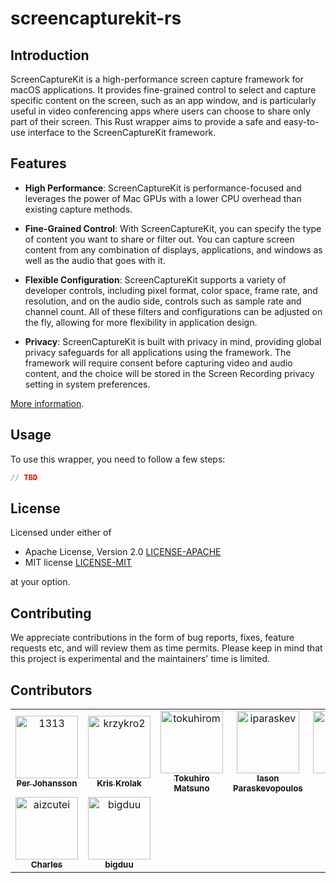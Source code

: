 # screencapturekit-rs

## Introduction

ScreenCaptureKit is a high-performance screen capture framework for macOS applications.
It provides fine-grained control to select and capture specific content on the screen,
such as an app window, and is particularly useful in video conferencing apps where
users can choose to share only part of their screen. This Rust wrapper aims to
provide a safe and easy-to-use interface to the ScreenCaptureKit framework.

## Features

- **High Performance**: ScreenCaptureKit is performance-focused and leverages
  the power of Mac GPUs with a lower CPU overhead than existing capture methods.
- **Fine-Grained Control**: With ScreenCaptureKit, you can specify the
  type of content you want to share or filter out. You can capture screen content
  from any combination of displays, applications, and windows
  as well as the audio that goes with it.
- **Flexible Configuration**: ScreenCaptureKit supports a variety of developer controls,
  including pixel format, color space, frame rate, and resolution,
  and on the audio side, controls such as sample rate and channel count.
  All of these filters and configurations can be adjusted on the fly,
  allowing for more flexibility in application design.

- **Privacy**: ScreenCaptureKit is built with privacy in mind,
  providing global privacy safeguards for all applications using the framework.
  The framework will require consent before capturing video and audio content,
  and the choice will be stored in the Screen Recording privacy setting in
  system preferences.

[More information](https://developer.apple.com/videos/play/wwdc2022/10156/).

## Usage

To use this wrapper, you need to follow a few steps:

```rust
// TBD
```

## License

Licensed under either of

- Apache License, Version 2.0 [LICENSE-APACHE](LICENSE-APACHE)
- MIT license [LICENSE-MIT](LICENSE-MIT)

at your option.

## Contributing

We appreciate contributions in the form of bug reports,
fixes, feature requests etc, and will review them as time permits.
Please keep in mind that this project is experimental and the
maintainers' time is limited.


## Contributors

<!-- readme: contributors -start -->
<table>
	<tbody>
		<tr>
            <td align="center">
                <a href="https://github.com/1313">
                    <img src="https://private-avatars.githubusercontent.com/u/1427038?jwt=eyJhbGciOiJIUzI1NiIsInR5cCI6IkpXVCJ9.eyJpc3MiOiJnaXRodWIuY29tIiwiYXVkIjoicmF3LmdpdGh1YnVzZXJjb250ZW50LmNvbSIsImtleSI6ImtleTEiLCJleHAiOjE3MzQ2MTAxNDAsIm5iZiI6MTczNDYwODk0MCwicGF0aCI6Ii91LzE0MjcwMzgifQ.3kkWSPY6vPecbjko6vXpDGxKkEKFNb1qUMywwODIxEE&v=4" width="100;" alt="1313"/>
                    <br />
                    <sub><b>Per Johansson</b></sub>
                </a>
            </td>
            <td align="center">
                <a href="https://github.com/krzykro2">
                    <img src="https://private-avatars.githubusercontent.com/u/6817875?jwt=eyJhbGciOiJIUzI1NiIsInR5cCI6IkpXVCJ9.eyJpc3MiOiJnaXRodWIuY29tIiwiYXVkIjoicmF3LmdpdGh1YnVzZXJjb250ZW50LmNvbSIsImtleSI6ImtleTEiLCJleHAiOjE3MzQ2MTA2ODAsIm5iZiI6MTczNDYwOTQ4MCwicGF0aCI6Ii91LzY4MTc4NzUifQ.2LTILrSqnJ1xpG_kC0sLVHbeZQGXtWatb3jHeNoJqsc&v=4" width="100;" alt="krzykro2"/>
                    <br />
                    <sub><b>Kris Krolak</b></sub>
                </a>
            </td>
            <td align="center">
                <a href="https://github.com/tokuhirom">
                    <img src="https://private-avatars.githubusercontent.com/u/21084?jwt=eyJhbGciOiJIUzI1NiIsInR5cCI6IkpXVCJ9.eyJpc3MiOiJnaXRodWIuY29tIiwiYXVkIjoicmF3LmdpdGh1YnVzZXJjb250ZW50LmNvbSIsImtleSI6ImtleTEiLCJleHAiOjE3MzQ2MTA3NDAsIm5iZiI6MTczNDYwOTU0MCwicGF0aCI6Ii91LzIxMDg0In0.oWApyuF5sWvquutUJcPpHUXGs2pxWjGZ18SjxveFEwg&v=4" width="100;" alt="tokuhirom"/>
                    <br />
                    <sub><b>Tokuhiro Matsuno</b></sub>
                </a>
            </td>
            <td align="center">
                <a href="https://github.com/iparaskev">
                    <img src="https://private-avatars.githubusercontent.com/u/23037402?jwt=eyJhbGciOiJIUzI1NiIsInR5cCI6IkpXVCJ9.eyJpc3MiOiJnaXRodWIuY29tIiwiYXVkIjoicmF3LmdpdGh1YnVzZXJjb250ZW50LmNvbSIsImtleSI6ImtleTEiLCJleHAiOjE3MzQ2MTAzODAsIm5iZiI6MTczNDYwOTE4MCwicGF0aCI6Ii91LzIzMDM3NDAyIn0.dDstiPgvbBCDLwzDPB3ed_426SmbNJ06W8VHH3IMXwU&v=4" width="100;" alt="iparaskev"/>
                    <br />
                    <sub><b>Iason Paraskevopoulos</b></sub>
                </a>
            </td>
            <td align="center">
                <a href="https://github.com/Pranav2612000">
                    <img src="https://private-avatars.githubusercontent.com/u/20909078?jwt=eyJhbGciOiJIUzI1NiIsInR5cCI6IkpXVCJ9.eyJpc3MiOiJnaXRodWIuY29tIiwiYXVkIjoicmF3LmdpdGh1YnVzZXJjb250ZW50LmNvbSIsImtleSI6ImtleTEiLCJleHAiOjE3MzQ2MTAyMDAsIm5iZiI6MTczNDYwOTAwMCwicGF0aCI6Ii91LzIwOTA5MDc4In0.bubJvCzlGjnMHT0bZjtSWwEy2dv4UIVhyZLT-MkWCNs&v=4" width="100;" alt="Pranav2612000"/>
                    <br />
                    <sub><b>Pranav Joglekar</b></sub>
                </a>
            </td>
            <td align="center">
                <a href="https://github.com/uohzxela">
                    <img src="https://private-avatars.githubusercontent.com/u/4747352?jwt=eyJhbGciOiJIUzI1NiIsInR5cCI6IkpXVCJ9.eyJpc3MiOiJnaXRodWIuY29tIiwiYXVkIjoicmF3LmdpdGh1YnVzZXJjb250ZW50LmNvbSIsImtleSI6ImtleTEiLCJleHAiOjE3MzQ2MTAwMjAsIm5iZiI6MTczNDYwODgyMCwicGF0aCI6Ii91LzQ3NDczNTIifQ.MmVMVBI-EEvITsHPdS1zXeS_NJxK2tyNH-4jnDiDKnk&v=4" width="100;" alt="uohzxela"/>
                    <br />
                    <sub><b>Alex Jiao</b></sub>
                </a>
            </td>
		</tr>
		<tr>
            <td align="center">
                <a href="https://github.com/aizcutei">
                    <img src="https://private-avatars.githubusercontent.com/u/20311560?jwt=eyJhbGciOiJIUzI1NiIsInR5cCI6IkpXVCJ9.eyJpc3MiOiJnaXRodWIuY29tIiwiYXVkIjoicmF3LmdpdGh1YnVzZXJjb250ZW50LmNvbSIsImtleSI6ImtleTEiLCJleHAiOjE3MzQ2MTAzODAsIm5iZiI6MTczNDYwOTE4MCwicGF0aCI6Ii91LzIwMzExNTYwIn0.tfurqDYWXcgRkHDRYHB-9O-kzA9Eh9pHc9_g1fX_1l0&v=4" width="100;" alt="aizcutei"/>
                    <br />
                    <sub><b>Charles</b></sub>
                </a>
            </td>
            <td align="center">
                <a href="https://github.com/bigduu">
                    <img src="https://private-avatars.githubusercontent.com/u/18681616?jwt=eyJhbGciOiJIUzI1NiIsInR5cCI6IkpXVCJ9.eyJpc3MiOiJnaXRodWIuY29tIiwiYXVkIjoicmF3LmdpdGh1YnVzZXJjb250ZW50LmNvbSIsImtleSI6ImtleTEiLCJleHAiOjE3MzQ2MTA3NDAsIm5iZiI6MTczNDYwOTU0MCwicGF0aCI6Ii91LzE4NjgxNjE2In0.Zr501RPmx6lu4xVuv1Oa0muJ_kJfXMrfoLD8Bk-zToI&v=4" width="100;" alt="bigduu"/>
                    <br />
                    <sub><b>bigduu</b></sub>
                </a>
            </td>
		</tr>
	<tbody>
</table>
<!-- readme: contributors -end -->
